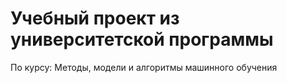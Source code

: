 # Учебный проект из университетской программы
По курсу: Методы, модели и алгоритмы машинного обучения
